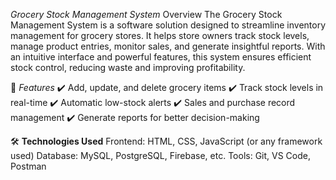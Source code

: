 *Grocery Stock Management System*
Overview
The Grocery Stock Management System is a software solution designed to streamline inventory management for grocery stores. It helps store owners track stock levels, manage product entries, monitor sales, and generate insightful reports. With an intuitive interface and powerful features, this system ensures efficient stock control, reducing waste and improving profitability.

🚀 *Features*
✔️ Add, update, and delete grocery items
✔️ Track stock levels in real-time
✔️ Automatic low-stock alerts
✔️ Sales and purchase record management
✔️ Generate reports for better decision-making

🛠 __Technologies Used__
Frontend: HTML, CSS, JavaScript (or any framework used)
Database: MySQL, PostgreSQL, Firebase, etc.
Tools: Git, VS Code, Postman
